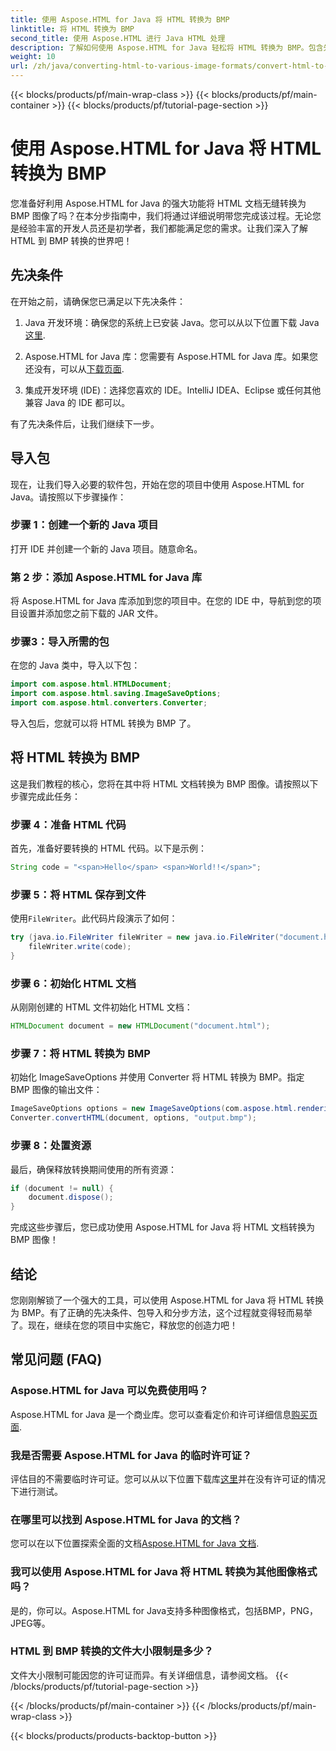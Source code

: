 ```yaml
---
title: 使用 Aspose.HTML for Java 将 HTML 转换为 BMP
linktitle: 将 HTML 转换为 BMP
second_title: 使用 Aspose.HTML 进行 Java HTML 处理
description: 了解如何使用 Aspose.HTML for Java 轻松将 HTML 转换为 BMP。包含先决条件和包导入的分步指南。立即探索！
weight: 10
url: /zh/java/converting-html-to-various-image-formats/convert-html-to-bmp/
---
```


{{< blocks/products/pf/main-wrap-class >}}
{{< blocks/products/pf/main-container >}}
{{< blocks/products/pf/tutorial-page-section >}}

# 使用 Aspose.HTML for Java 将 HTML 转换为 BMP


您准备好利用 Aspose.HTML for Java 的强大功能将 HTML 文档无缝转换为 BMP 图像了吗？在本分步指南中，我们将通过详细说明带您完成该过程。无论您是经验丰富的开发人员还是初学者，我们都能满足您的需求。让我们深入了解 HTML 到 BMP 转换的世界吧！

## 先决条件

在开始之前，请确保您已满足以下先决条件：

1.  Java 开发环境：确保您的系统上已安装 Java。您可以从以下位置下载 Java[这里](https://www.java.com/download/).

2.  Aspose.HTML for Java 库：您需要有 Aspose.HTML for Java 库。如果您还没有，可以从[下载页面](https://releases.aspose.com/html/java/).

3. 集成开发环境 (IDE)：选择您喜欢的 IDE。IntelliJ IDEA、Eclipse 或任何其他兼容 Java 的 IDE 都可以。

有了先决条件后，让我们继续下一步。

## 导入包

现在，让我们导入必要的软件包，开始在您的项目中使用 Aspose.HTML for Java。请按照以下步骤操作：

### 步骤 1：创建一个新的 Java 项目

打开 IDE 并创建一个新的 Java 项目。随意命名。

### 第 2 步：添加 Aspose.HTML for Java 库

将 Aspose.HTML for Java 库添加到您的项目中。在您的 IDE 中，导航到您的项目设置并添加您之前下载的 JAR 文件。

### 步骤3：导入所需的包

在您的 Java 类中，导入以下包：

```java
import com.aspose.html.HTMLDocument;
import com.aspose.html.saving.ImageSaveOptions;
import com.aspose.html.converters.Converter;
```

导入包后，您就可以将 HTML 转换为 BMP 了。

## 将 HTML 转换为 BMP

这是我们教程的核心，您将在其中将 HTML 文档转换为 BMP 图像。请按照以下步骤完成此任务：

### 步骤 4：准备 HTML 代码

首先，准备好要转换的 HTML 代码。以下是示例：

```java
String code = "<span>Hello</span> <span>World!!</span>";
```

### 步骤 5：将 HTML 保存到文件

使用`FileWriter`。此代码片段演示了如何：

```java
try (java.io.FileWriter fileWriter = new java.io.FileWriter("document.html")) {
    fileWriter.write(code);
}
```

### 步骤 6：初始化 HTML 文档

从刚刚创建的 HTML 文件初始化 HTML 文档：

```java
HTMLDocument document = new HTMLDocument("document.html");
```

### 步骤 7：将 HTML 转换为 BMP

初始化 ImageSaveOptions 并使用 Converter 将 HTML 转换为 BMP。指定 BMP 图像的输出文件：

```java
ImageSaveOptions options = new ImageSaveOptions(com.aspose.html.rendering.image.ImageFormat.Bmp);
Converter.convertHTML(document, options, "output.bmp");
```

### 步骤 8：处置资源

最后，确保释放转换期间使用的所有资源：

```java
if (document != null) {
    document.dispose();
}
```

完成这些步骤后，您已成功使用 Aspose.HTML for Java 将 HTML 文档转换为 BMP 图像！

## 结论

您刚刚解锁了一个强大的工具，可以使用 Aspose.HTML for Java 将 HTML 转换为 BMP。有了正确的先决条件、包导入和分步方法，这个过程就变得轻而易举了。现在，继续在您的项目中实施它，释放您的创造力吧！

## 常见问题 (FAQ)

### Aspose.HTML for Java 可以免费使用吗？
 Aspose.HTML for Java 是一个商业库。您可以查看定价和许可详细信息[购买页面](https://purchase.aspose.com/buy).

### 我是否需要 Aspose.HTML for Java 的临时许可证？
评估目的不需要临时许可证。您可以从以下位置下载库[这里](https://releases.aspose.com/)并在没有许可证的情况下进行测试。

### 在哪里可以找到 Aspose.HTML for Java 的文档？
您可以在以下位置探索全面的文档[Aspose.HTML for Java 文档](https://reference.aspose.com/html/java/).

### 我可以使用 Aspose.HTML for Java 将 HTML 转换为其他图像格式吗？
是的，你可以。Aspose.HTML for Java支持多种图像格式，包括BMP，PNG，JPEG等。

### HTML 到 BMP 转换的文件大小限制是多少？
文件大小限制可能因您的许可证而异。有关详细信息，请参阅文档。
{{< /blocks/products/pf/tutorial-page-section >}}

{{< /blocks/products/pf/main-container >}}
{{< /blocks/products/pf/main-wrap-class >}}

{{< blocks/products/products-backtop-button >}}
